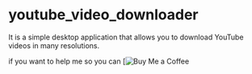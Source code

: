 # youtube_video_downloader

It is a simple desktop application that allows you to download YouTube videos in many resolutions.

if you want to help me so you can [![Buy Me a Coffee](https://buymeacoffee.com/khalil_dim)
